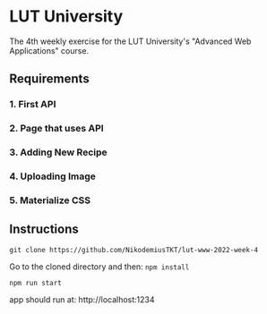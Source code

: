 # LUT University 
The 4th weekly exercise for the LUT University's "Advanced Web Applications" course.

## Requirements
### 1. First API 
### 2. Page that uses API
### 3. Adding New Recipe
### 4. Uploading Image
### 5. Materialize CSS

## Instructions 
`git clone https://github.com/NikodemiusTKT/lut-www-2022-week-4`

Go to the cloned directory and then:
`npm install`

`npm run start`

app should run at: http://localhost:1234